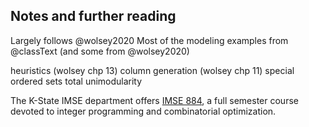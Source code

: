 ## Notes and further reading

Largely follows @wolsey2020
Most of the modeling examples from @classText (and some from @wolsey2020)

heuristics (wolsey chp 13)
column generation (wolsey chp 11)
special ordered sets
total unimodularity

The K-State IMSE department offers [IMSE 884](https://catalog.k-state.edu/content.php?catoid=58&navoid=11444), a full semester course devoted to integer programming and combinatorial optimization.